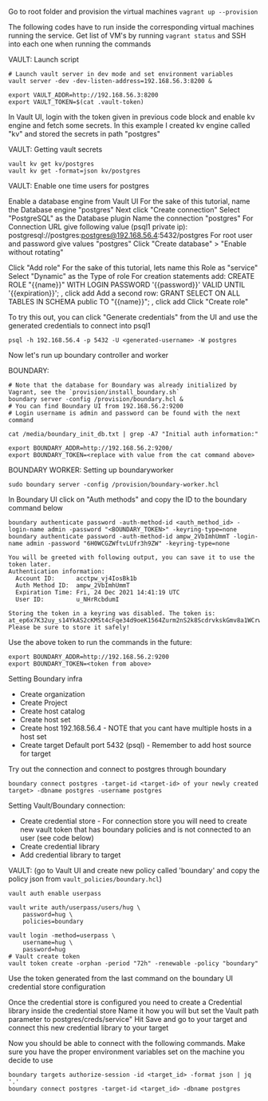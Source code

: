 Go to root folder and provision the virtual machines
`vagrant up --provision`

The following codes have to run inside the corresponding virtual machines running the service.
Get list of VM's by running `vagrant status` and SSH into each one when running the commands

VAULT: Launch script
```
# Launch vault server in dev mode and set environment variables
vault server -dev -dev-listen-address=192.168.56.3:8200 &

export VAULT_ADDR=http://192.168.56.3:8200
export VAULT_TOKEN=$(cat .vault-token)
```

In Vault UI, login with the token given in previous code block and enable kv engine and fetch some secrets.
In this example I created kv engine called "kv" and stored the secrets in path "postgres"

VAULT: Getting vault secrets
```
vault kv get kv/postgres
vault kv get -format=json kv/postgres
```


VAULT: Enable one time users for postgres

Enable a database engine from Vault UI
For the sake of this tutorial, name the Database engine "postgres"
Next click "Create connection"
Select "PostgreSQL" as the Database plugin
Name the connection "postgres"
For Connection URL give following value (psql1 private ip): postgresql://postgres:postgres@192.168.56.4:5432/postgres
For root user and password give values "postgres"
Click "Create database" > "Enable without rotating"

Click "Add role"
For the sake of this tutorial, lets name this Role as "service"
Select "Dynamic" as the Type of role
For creation statements add: CREATE ROLE "{{name}}" WITH LOGIN PASSWORD '{{password}}' VALID UNTIL '{{expiration}}'; , click add
Add a second row: GRANT SELECT ON ALL TABLES IN SCHEMA public TO "{{name}}"; , click add
Click "Create role"

To try this out, you can click "Generate credentials" from the UI and use the generated credentials to connect into psql1
```
psql -h 192.168.56.4 -p 5432 -U <generated-username> -W postgres
```

Now let's run up boundary controller and worker

BOUNDARY:
```
# Note that the database for Boundary was already initialized by Vagrant, see the `provision/install_boundary.sh`
boundary server -config /provision/boundary.hcl &
# You can find Boundary UI from 192.168.56.2:9200
# Login username is admin and password can be found with the next command

cat /media/boundary_init_db.txt | grep -A7 "Initial auth information:"

export BOUNDARY_ADDR=http://192.168.56.2:9200/
export BOUNDARY_TOKEN=<replace with value from the cat command above>
```

BOUNDARY WORKER: Setting up boundaryworker
```
sudo boundary server -config /provision/boundary-worker.hcl
```

In Boundary UI click on "Auth methods" and copy the ID to the boundary command below
```
boundary authenticate password -auth-method-id <auth_method_id> -login-name admin -password "<BOUNDARY_TOKEN>" -keyring-type=none
boundary authenticate password -auth-method-id ampw_2VbImhUmmT -login-name admin -password "6H0WCGZWftvLUfr3h9ZW" -keyring-type=none

You will be greeted with following output, you can save it to use the token later.
Authentication information:
  Account ID:      acctpw_vj4IosBk1b
  Auth Method ID:  ampw_2VbImhUmmT
  Expiration Time: Fri, 24 Dec 2021 14:41:19 UTC
  User ID:         u_NHrRcbdumI

Storing the token in a keyring was disabled. The token is:
at_ep6x7K32uy_s14YkAS2cKMSt4cFqe34d9oeK1564Zurm2nS2k8ScdrvkskGmv8a1WCrwJxeQR3gWSLAvuVwKi7UT9iChfd9ad45DE67sN8cqrqjNW5TH5Dn3nMt51cTzHBTDcUDHehguMvHS
Please be sure to store it safely!
```

Use the above token to run the commands in the future:
```
export BOUNDARY_ADDR=http://192.168.56.2:9200
export BOUNDARY_TOKEN=<token from above>
```

Setting Boundary infra
- Create organization
- Create Project
- Create host catalog
- Create host set
- Create host 192.168.56.4 - NOTE that you cant have multiple hosts in a host set
- Create target Default port 5432 (psql) - Remember to add host source for target

Try out the connection and connect to postgres through boundary
```
boundary connect postgres -target-id <target-id> of your newly created target> -dbname postgres -username postgres
```

Setting Vault/Boundary connection:
- Create credential store - For connection store you will need to create new vault token that has boundary policies and  is not connected to an user (see code below)
- Create credential library
- Add credential library to target

VAULT: (go to Vault UI and create new policy called 'boundary' and copy the policy json from `vault_policies/boundary.hcl`)
```
vault auth enable userpass

vault write auth/userpass/users/hug \
    password=hug \
    policies=boundary

vault login -method=userpass \
    username=hug \
    password=hug
# Vault create token
vault token create -orphan -period "72h" -renewable -policy "boundary"
```
Use the token generated from the last command on the boundary UI credential store configuration

Once the credential store is configured you need to create a Credential library inside the credential store
Name it how you will but set the Vault path parameter to postgres/creds/service"
Hit Save and go to your target and connect this new credential library to your target

Now you should be able to connect with the following commands. Make sure you have the proper environment variables
set on the machine you decide to use
```
boundary targets authorize-session -id <target_id> -format json | jq '.'
boundary connect postgres -target-id <target_id> -dbname postgres
```
